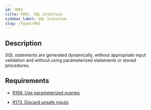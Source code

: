 ```yaml
---
id: f001
title: F001. SQL injection
sidebar_label: SQL injection
slug: /types/001
---
```


## Description

*SQL* statements are generated dynamically,
without appropriate input validation and without using parameterized statements
or stored procedures.

## Requirements

- [R169. Use parameterized queries](https://fluidattacks.com/products/rules/list/169/)

- [R173. Discard unsafe inputs](https://fluidattacks.com/products/rules/list/173/)

